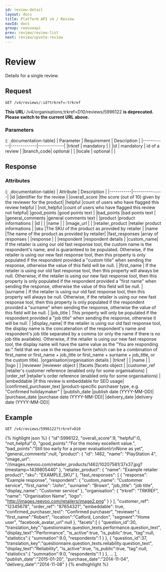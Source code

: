 ```yaml
---
id: review-detail
layout: docs
title: Platform API v4 / Review
navId: docs
group: reevooapi
prev: review/review-list
next: review/upvote-review
---
```


# Review
Details for a single review.

## **Request**

`GET /v4/reviews/:id?trkref=:trkref`

<div class="warning">
  <strong>This URL: </strong>
  /v4/organisations;trkref=D10/reviews/5996122
  <strong> is deprecated. Please switch to the current URL above.</strong><br/>
</div>

### Parameters

{: .documentation-table}
| Parameter | Requirement | Description |
|-----------|-------------|-------------|
|trkref     | mandatory   |             |
|id         | mandatory   | id of a review |
|branch_code| optional    |             |
|locale     | optional    |             |


## **Response**

### Attributes

{: .documentation-table}
| Attribute | Description   |
|-----------|---------------|
|id                       |identifier for the review                              |
|overall_score            |the score (out of 10) given by the reviewer for the product|
|helpful                  |count of users who have flagged this review helpful    |
|not_helpful              |count of users who have flagged this review not helpful|
|good_points              |good points text                                       |
|bad_points               |bad points text                                        |
|general_comments         |general comments text                                  |
|product                  |product informations                                   |
|<span class="indent-1">id</span>         |                                       |
|<span class="indent-1">name</span>       |                                       |
|<span class="indent-1">image_url</span>  |                                       |
|retailer_product         |retailer product informations                          |
|<span class="indent-1">sku</span>        |The SKU of the product as provided by retailer |
|<span class="indent-1">name</span>       |The name of the product as provided by retailer|
|fast_responses                           |array of responses                     |
|<span class="indent-1">response</span>   |                                       |
|<span class="indent-1">respondent</span> |respondent details                     |
|<span class="indent-2">custom_name</span>| If the retailer is using our old fast response tool, the custom name is the respondent's name, and is guaranteed to be populated. Otherwise, if the retailer is using our new fast response tool, then this property is only populated if the respondent provided a "custom title" when sending the response, otherwise the value of this field will be null. |
|<span class="indent-2">first_name</span> | If the retailer is using our old fast response tool, then this property will always be null. Otherwise, if the retailer is using our new fast response tool, then this property is only populated if the respondent provided a "first name" when sending the response, otherwise the value of this field will be null. |
|<span class="indent-2">surname</span>    | If the retailer is using our old fast response tool, then this property will always be null. Otherwise, if the retailer is using our new fast response tool, then this property is only populated if the respondent provided a "surname" when sending the response, otherwise the value of this field will be null. |
|<span class="indent-2">job_title</span>  | This property will only be populated if the respondent provided a "job title" when sending the response, otherwise it will be null. |
|<span class="indent-2">display_name</span>| If the retailer is using our old fast response tool, the display name is the concatenation of the respondent's name and respondent's job title separated by a comma (or only the name if there is no job title available). Otherwise, if the retailer is using our new fast response tool, the display name will have the same value as the "You are responding as:" field that we use in the response form (which can be a combination of first_name or first_name + job_title or first_name + surname + job_title, or the custom title).
|<span class="indent-1">organisation</span>|organisation details                  |
|<span class="indent-2">trkref</span>     |                                       |
|<span class="indent-2">name</span>       |                                       |
|<span class="indent-2">logo</span>       |                                       |
|reviewer                 |reviewer object                                        |
|facets                   |facets object                                          |
|customer_ref             |retailer's customer reference   (enabled only for some organisations) |
|order_ref                |retailer's order reference      (enabled only for some organisations) |
|embeddable               |if this review is embeddable for SEO usage|
|confirmed_purchaser_text |product-specific purchaser type, e.g. "Confirmed holidaymaker" |
|publish_date    |publish date (YYYY-MM-DD)|
|purchase_date   |purchase date (YYYY-MM-DD)|
|delivery_date   |delivery date (YYYY-MM-DD)|

## Example

`GET /v4/reviews/5996122?trkref=D10`

{% highlight json %}
{
   "id":5996122,
   "overall_score":9,
   "helpful":0,
   "not_helpful":0,
   "good_points":"For the money excellent value.",
   "bad_points":"Still too early for a proper evaluation\r\nNone as yet",
   "general_comments":null,
   "product": {
      "id": 1462,
      "name": "PlayStation 4",
      "image_url": "//images.reevoo.com/retailer_products/1462/10207581/37x37.jpg?timestamp=1439805440"
   },
   "retailer_product": {
      "name": "Example retailer product",
      "sku": "EXAMPLE_SKU"
   },
   "fast_responses": [
      {
         "response": "Example response",
         "respondent": {
            "custom_name": "Custommer service",
            "first_name": "John",
            "surname": "Brown",
            "job_title": "job title",
            "display_name": "Customer service"
         },
         "organisation": {
            "trkref": "TRKREF",
            "name": "Organisation Name",
            "logo": "http://images.reevoo.com/retailers/image2.png"
         }
      }
   ],
   "customer_ref": "12345678",
   "order_ref": "87654321",
   "embeddable": true,
   "confirmed_purchaser_text": "Confirmed purchaser",
   "reviewer":{
      "first_name":"Robert",
      "location":"Catford, London",
      "segment":"Home user",
      "facebook_avatar_url":null
   },
   "facets":[
      {
         "question_id":30,
         "translation_key":"questionnaire.question_texts.performance.question_text",
         "display_text":"Performance",
         "is_active":true,
         "is_public":true,
         "tag":null,
         "statistics":{
            "summation":9.0,
            "respondents":1
         }
      },
      {
         "question_id":37,
         "translation_key":"questionnaire.question_texts.reliability.question_text",
         "display_text":"Reliability",
         "is_active":true,
         "is_public":true,
         "tag":null,
         "statistics":{
            "summation":9.0,
            "respondents":1
         }
      },
      ...
   ],
   "publish_date":"2015-01-20",
   "purchase_date":"2014-11-04",
   "delivery_date":"2014-11-08"
}
{% endhighlight %}
